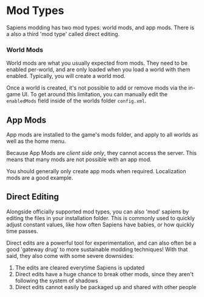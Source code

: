 # Mod Types

Sapiens modding has two mod types: world mods, and app mods. There is a also a third 'mod type' called direct editing.

### World Mods

World mods are what you usually expected from mods. They need to be enabled per-world, and are only loaded when you load a world with them enabled. Typically, you will create a world mod.

Once a world is created, it's not possible to add or remove mods via the in-game UI. To get around this limitation, you can manually edit the `enabledMods` field inside of the worlds folder `config.xml`.

## App Mods

App mods are installed to the game's mods folder, and apply to all worlds as well as the home menu.

Because App Mods are *client side only*, they cannot access the server. This means that many mods are not possible with an app mod.

You should generally only create app mods when required. Localization mods are a good example. 

## Direct Editing

Alongside officially supported mod types, you can also 'mod' sapiens by editing the files in your installation folder. This is commonly used to quickly adjust constant values, like how often Sapiens have babies, or how quickly time passes. 

Direct edits are a powerful tool for experimentation, and can also often be a good 'gateway drug' to more sustainable modding techniques! With that said, they also come with some severe downsides:
 1. The edits are cleared everytime Sapiens is updated
 2. Direct edits have a huge chance to break other mods, since they aren't following the system of shadows
 3. Direct edits cannot easily be packaged up and shared with other people





